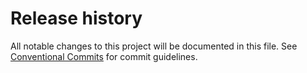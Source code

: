 # Release history

All notable changes to this project will be documented in this file. See [Conventional Commits](https://conventionalcommits.org) for commit guidelines.


